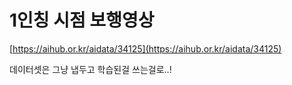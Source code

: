 # 1인칭 시점 보행영상

[https://aihub.or.kr/aidata/34125](https://aihub.or.kr/aidata/34125)

데이터셋은 그냥 냅두고 학습된걸 쓰는걸로..!
